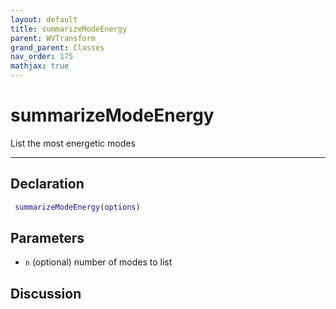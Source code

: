 ```yaml
---
layout: default
title: summarizeModeEnergy
parent: WVTransform
grand_parent: Classes
nav_order: 175
mathjax: true
---
```


#  summarizeModeEnergy

List the most energetic modes


---

## Declaration
```matlab
 summarizeModeEnergy(options)
```
## Parameters
+ `n`  (optional) number of modes to list

## Discussion

      
